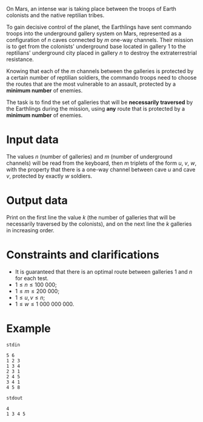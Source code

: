 On Mars, an intense war is taking place between the troops of Earth colonists and the native reptilian tribes.

To gain decisive control of the planet, the Earthlings have sent commando troops into the underground gallery system on Mars, represented as a configuration of $n$ caves connected by $m$ one-way channels. Their mission is to get from the colonists' underground base located in gallery $1$ to the reptilians' underground city placed in gallery $n$ to destroy the extraterrestrial resistance.

Knowing that each of the $m$ channels between the galleries is protected by a certain number of reptilian soldiers, the commando troops need to choose the routes that are the most vulnerable to an assault, protected by a **minimum number** of enemies.

The task is to find the set of galleries that will be **necessarily traversed** by the Earthlings during the mission, using **any** route that is protected by a **minimum number** of enemies.

# Input data
The values $n$ (number of galleries) and $m$ (number of underground channels) will be read from the keyboard, then $m$ triplets of the form $u$, $v$, $w$, with the property that there is a one-way channel between cave $u$ and cave $v$, protected by exactly $w$ soldiers.

# Output data
Print on the first line the value $k$ (the number of galleries that will be necessarily traversed by the colonists), and on the next line the $k$ galleries in increasing order.

# Constraints and clarifications
* It is guaranteed that there is an optimal route between galleries $1$ and $n$ for each test.
* $1 \leq n \leq 100 \ 000$;
* $1 \leq m \leq 200 \ 000$;
* $1 \leq u, v \leq n$;
* $1 \leq w \leq 1 \ 000 \ 000 \ 000$.

# Example

`stdin`
```
5 6
1 2 3
1 3 4
2 3 1
2 4 5
3 4 1
4 5 8
```

`stdout`
```
4
1 3 4 5
```
